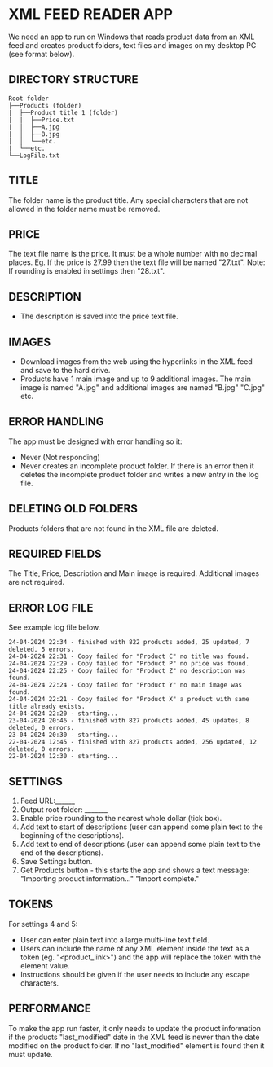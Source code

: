 # XML FEED READER APP

We need an app to run on Windows that reads product data from an XML feed and creates product folders, text files and images on my desktop PC (see format below). 


## DIRECTORY STRUCTURE

```
Root folder
├──Products (folder)
|  ├──Product title 1 (folder)
|  |  ├──Price.txt
|  │  ├──A.jpg 
|  │  ├──B.jpg
|  │  └──etc.
|  └──etc.
└──LogFile.txt
```

## TITLE

The folder name is the product title. Any special characters that are not allowed in the folder name must be removed.


## PRICE

The text file name is the price. It must be a whole number with no decimal places. Eg. If the price is 27.99 then the text file will be named "27.txt". Note: If rounding is enabled in settings then "28.txt".


## DESCRIPTION

- The description is saved into the price text file.


## IMAGES

- Download images from the web using the hyperlinks in the XML feed and save to the hard drive.
- Products have 1 main image and up to 9 additional images. The main image is named "A.jpg" and additional images are named "B.jpg" "C.jpg" etc.


## ERROR HANDLING

The app must be designed with error handling so it:
- Never (Not responding)
- Never creates an incomplete product folder. If there is an error then it deletes the incomplete product folder and writes a new entry in the log file.


## DELETING OLD FOLDERS

Products folders that are not found in the XML file are deleted.


## REQUIRED FIELDS

The Title, Price, Description and Main image is required. Additional images are not required.


## ERROR LOG FILE

See example log file below.

```
24-04-2024 22:34 - finished with 822 products added, 25 updated, 7 deleted, 5 errors.
24-04-2024 22:31 - Copy failed for "Product C" no title was found.
24-04-2024 22:29 - Copy failed for "Product P" no price was found.
24-04-2024 22:25 - Copy failed for "Product Z" no description was found.
24-04-2024 22:24 - Copy failed for "Product Y" no main image was found.
24-04-2024 22:21 - Copy failed for "Product X" a product with same title already exists.
24-04-2024 22:20 - starting...
23-04-2024 20:46 - finished with 827 products added, 45 updates, 8 deleted, 0 errors.
23-04-2024 20:30 - starting...
22-04-2024 12:45 - finished with 827 products added, 256 updated, 12 deleted, 0 errors.
22-04-2024 12:30 - starting...
```

## SETTINGS

1. Feed URL:______
2. Output root folder: _______
3. Enable price rounding to the nearest whole dollar (tick box).
4. Add text to start of descriptions (user can append some plain text to the beginning of the descriptions).
5. Add text to end of descriptions (user can append some plain text to the end of the descriptions).
6. Save Settings button.
7. Get Products button - this starts the app and shows a text message: 
"Importing product information..."
"Import complete."


## TOKENS

For settings 4 and 5:
- User can enter plain text into a large multi-line text field.
- Users can include the name of any XML element inside the text as a token (eg. "<product_link>") and the app will replace the token with the element value.
- Instructions should be given if the user needs to include any escape characters.


## PERFORMANCE

To make the app run faster, it only needs to update the product information if the products "last_modified" date in the XML feed is newer than the date modified on the product folder. If no "last_modified" element is found then it must update.
